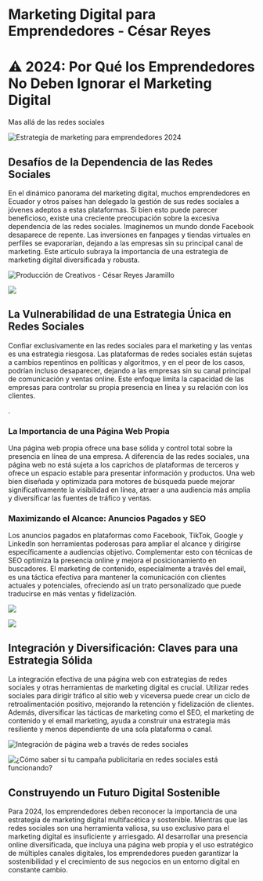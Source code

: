 # Marketing Digital para Emprendedores - César Reyes
# ⚠️ 2024: Por Qué los Emprendedores No Deben Ignorar el Marketing Digital
Mas allá de las redes sociales
![Estrategia de marketing para emprendedores 2024](https://cesarreyesjaramillo.com/wp-content/uploads/2024/01/Untitled-1920-x-1080-px-1.jpg)
## Desafíos de la Dependencia de las Redes Sociales
En el dinámico panorama del marketing digital, muchos emprendedores en Ecuador y otros países han delegado la gestión de sus redes sociales a jóvenes adeptos a estas plataformas. Si bien esto puede parecer beneficioso, existe una creciente preocupación sobre la excesiva dependencia de las redes sociales. Imaginemos un mundo donde Facebook desaparece de repente. Las inversiones en fanpages y tiendas virtuales en perfiles se evaporarían, dejando a las empresas sin su principal canal de marketing. Este artículo subraya la importancia de una estrategia de marketing digital diversificada y robusta.
![Producción de Creativos - César Reyes Jaramillo](https://cesarreyesjaramillo.com/wp-content/uploads/2024/01/conectando-1-1024x1024.jpg)
![](https://cesarreyesjaramillo.com/wp-content/uploads/2023/01/frame-about-nikicivi-3.png)
## La Vulnerabilidad de una Estrategia Única en Redes Sociales
Confiar exclusivamente en las redes sociales para el marketing y las ventas es una estrategia riesgosa. Las plataformas de redes sociales están sujetas a cambios repentinos en políticas y algoritmos, y en el peor de los casos, podrían incluso desaparecer, dejando a las empresas sin su canal principal de comunicación y ventas online. Este enfoque limita la capacidad de las empresas para controlar su propia presencia en línea y su relación con los clientes.
.
### La Importancia de una Página Web Propia
Una página web propia ofrece una base sólida y control total sobre la presencia en línea de una empresa. A diferencia de las redes sociales, una página web no está sujeta a los caprichos de plataformas de terceros y ofrece un espacio estable para presentar información y productos. Una web bien diseñada y optimizada para motores de búsqueda puede mejorar significativamente la visibilidad en línea, atraer a una audiencia más amplia y diversificar las fuentes de tráfico y ventas.
### Maximizando el Alcance: Anuncios Pagados y SEO
Los anuncios pagados en plataformas como Facebook, TikTok, Google y LinkedIn son herramientas poderosas para ampliar el alcance y dirigirse específicamente a audiencias objetivo. Complementar esto con técnicas de SEO optimiza la presencia online y mejora el posicionamiento en buscadores. El marketing de contenido, especialmente a través del email, es una táctica efectiva para mantener la comunicación con clientes actuales y potenciales, ofreciendo así un trato personalizado que puede traducirse en más ventas y fidelización.
![](https://cesarreyesjaramillo.com/wp-content/uploads/2024/01/Pagina-Web-683x1024.jpg)
![](https://cesarreyesjaramillo.com/wp-content/uploads/2023/01/frame-about-nikicivi-3.png)
## Integración y Diversificación: Claves para una Estrategia Sólida
La integración efectiva de una página web con estrategias de redes sociales y otras herramientas de marketing digital es crucial. Utilizar redes sociales para dirigir tráfico al sitio web y viceversa puede crear un ciclo de retroalimentación positivo, mejorando la retención y fidelización de clientes. Además, diversificar las tácticas de marketing como el SEO, el marketing de contenido y el email marketing, ayuda a construir una estrategia más resiliente y menos dependiente de una sola plataforma o canal.
![Integración de página web a través de redes sociales](https://cesarreyesjaramillo.com/wp-content/uploads/2024/01/conectando-2-1024x1024.jpg)
![¿Cómo saber si tu campaña publicitaria en redes sociales está funcionando?](https://cesarreyesjaramillo.com/wp-content/uploads/2023/01/Catalogos-Digitales-Economicos-4.jpg)
## Construyendo un Futuro Digital Sostenible
Para 2024, los emprendedores deben reconocer la importancia de una estrategia de marketing digital multifacética y sostenible. Mientras que las redes sociales son una herramienta valiosa, su uso exclusivo para el marketing digital es insuficiente y arriesgado. Al desarrollar una presencia online diversificada, que incluya una página web propia y el uso estratégico de múltiples canales digitales, los emprendedores pueden garantizar la sostenibilidad y el crecimiento de sus negocios en un entorno digital en constante cambio.